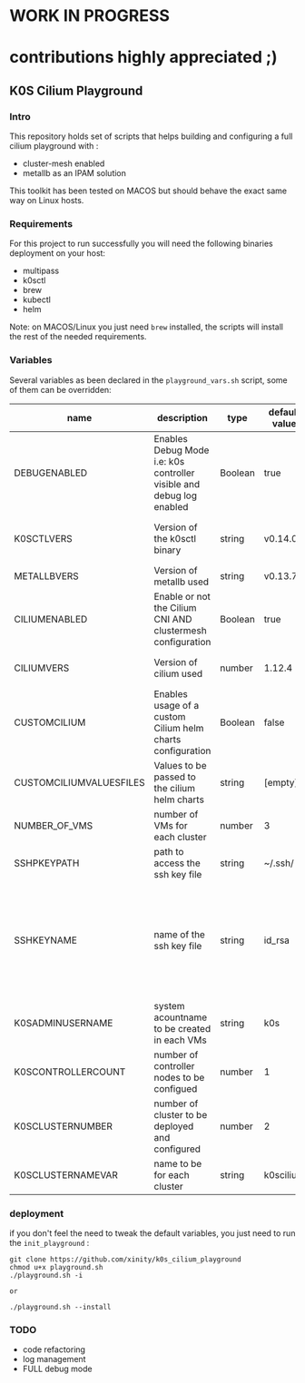 # WORK IN PROGRESS 
# contributions highly appreciated  ;)

## K0S Cilium Playground

### Intro
This repository holds set of scripts that helps building and configuring a full cilium playground with :
- cluster-mesh enabled
- metallb as an IPAM solution 

This toolkit has been tested on MACOS but should behave the exact same way on Linux hosts.
### Requirements
For this project to run successfully you will need the following binaries deployment on your host:
- multipass
- k0sctl
- brew 
- kubectl 
- helm

Note: on MACOS/Linux you just need `brew` installed, the scripts will install the rest of the needed requirements.

### Variables
Several variables as been declared in the `playground_vars.sh`  script, some of them can be overridden:

| name | description | type | default value | comment |
|------|-------------|------|---------------|---------|
|DEBUGENABLED| Enables Debug Mode i.e: k0s controller visible and debug log enabled|Boolean|true| If you don't need to see the controller(s) nor the full logs, pass the variable to 'false'|
|K0SCTLVERS|Version of the k0sctl binary|string|v0.14.0|if the binary doesn't exist AND brew installed, it will automatically deploy the latest version [UNUSED FOR NOW]|
|METALLBVERS|Version of metallb used|string|v0.13.7|         |
|CILIUMENABLED|Enable or not the Cilium CNI AND clustermesh configuration|Boolean|true|if cilium is not deployed i.e:CILIUMENABLED=false <br> the default CNI will be used <br>(as of now kube-router)       |
|CILIUMVERS|Version of cilium used|number|1.12.4|Cilium version <1.13 **NEEDS** metallb , the 1.13 is yet to be tested|
|CUSTOMCILIUM|Enables usage of a custom Cilium helm charts configuration|Boolean|false|if set to `true` <br>the CUSTOMCILIUMVALUESFILES should be filled with the values.yaml content to be used with cilium|
|CUSTOMCILIUMVALUESFILES|Values to be passed to the cilium helm charts|string|[empty]|values to be passed in yaml format|
|NUMBER_OF_VMS|number of VMs for each cluster|number|3| the number of VMs counts both controllers and workers nodes|
|SSHPKEYPATH|path to access the ssh key file |string|~/.ssh/|      |
|SSHKEYNAME|name of the ssh key file|string|id_rsa|if the file doesn't exist the scripts will create it and initialize it with a blank passphrase <br><br> if the keypair already exist make sure it has a **BLANK** passphrase or use ssh-agent and load the keypair before running the scripts|
|K0SADMINUSERNAME|system acountname to be created in each VMs|string|k0s|      |
|K0SCONTROLLERCOUNT|number of controller nodes to be configued|number|1|      |
|K0SCLUSTERNUMBER|number of cluster to be deployed and configured|number|2|      |
|K0SCLUSTERNAMEVAR|name to be for each cluster|string|k0scilium|      |


### deployment
if you don't feel the need to tweak the default variables, you just need to run the `init_playground` :
```
git clone https://github.com/xinity/k0s_cilium_playground
chmod u+x playground.sh
./playground.sh -i

or

./playground.sh --install
```

### TODO
- code refactoring
- log management 
- FULL debug mode
